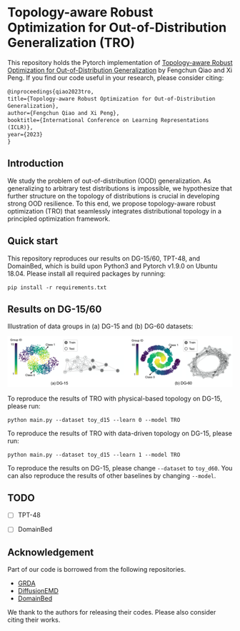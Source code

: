 # Topology-aware Robust Optimization for Out-of-Distribution Generalization (TRO)

This repository holds the Pytorch implementation of [Topology-aware Robust Optimization for Out-of-Distribution Generalization](https://openreview.net/forum?id=ylMq8MBnAp) by Fengchun Qiao and Xi Peng.
If you find our code useful in your research, please consider citing:

```
@inproceedings{qiao2023tro,
title={Topology-aware Robust Optimization for Out-of-Distribution Generalization},
author={Fengchun Qiao and Xi Peng},
booktitle={International Conference on Learning Representations (ICLR)},
year={2023}
}
```

## Introduction

We study the problem of out-of-distribution (OOD) generalization.
As generalizing to arbitrary test distributions is impossible, we hypothesize that further structure on the topology of distributions is crucial in developing strong OOD resilience. 
To this end, we propose topology-aware robust optimization (TRO) that seamlessly integrates distributional topology in a principled optimization framework.


## Quick start
This repository reproduces our results on DG-15/60, TPT-48, and DomainBed, which is build upon Python3 and Pytorch v1.9.0 on Ubuntu 18.04.
Please install all required packages by running:

```
pip install -r requirements.txt
```

## Results on DG-15/60

Illustration of data groups in (a) DG-15 and (b) DG-60 datasets:

![toy](fig/toy.png)

To reproduce the results of TRO with physical-based topology on DG-15, please run:

```
python main.py --dataset toy_d15 --learn 0 --model TRO
```

To reproduce the results of TRO with data-driven topology on DG-15, please run:

```
python main.py --dataset toy_d15 --learn 1 --model TRO
```

To reproduce the results on DG-15, please change `--dataset` to `toy_d60`.
You can also reproduce the results of other baselines by changing `--model`.

## TODO

- [ ] TPT-48
- [ ] DomainBed 





## Acknowledgement

Part of our code is borrowed from the following repositories.

- [GRDA](https://github.com/Wang-ML-Lab/GRDA)
- [DiffusionEMD](https://github.com/KrishnaswamyLab/DiffusionEMD)
- [DomainBed](https://github.com/facebookresearch/DomainBed)

We thank to the authors for releasing their codes. Please also consider citing their works.